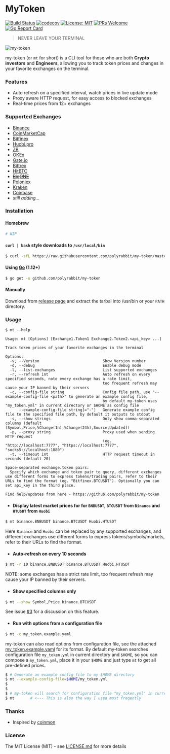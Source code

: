 # MyToken

[![Build Status](https://travis-ci.org/polyrabbit/my-token.svg?branch=master)](https://travis-ci.org/polyrabbit/my-token)
[![codecov](https://codecov.io/gh/polyrabbit/my-token/branch/master/graph/badge.svg)](https://codecov.io/gh/polyrabbit/my-token)
[![License: MIT](https://img.shields.io/badge/License-MIT-brightgreen.svg)](https://opensource.org/licenses/MIT)
[![PRs Welcome](https://img.shields.io/badge/PRs-welcome-brightgreen.svg)](https://github.com/polyrabbit/my-token/pulls)
[![Go Report Card](https://goreportcard.com/badge/github.com/polyrabbit/my-token)](https://goreportcard.com/report/github.com/polyrabbit/my-token)

> NEVER LEAVE YOUR TERMINAL

![my-token](https://user-images.githubusercontent.com/2657334/76717485-8560d280-676e-11ea-94af-54a5e10e9b25.png)

my-token (or `mt` for short) is a CLI tool for those who are both **Crypto investors** and **Engineers**, allowing you to track token prices and changes in your favorite exchanges on the terminal.

### Features

 * Auto refresh on a specified interval, watch prices in live update mode
 * Proxy aware HTTP request, for easy access to blocked exchanges
 * Real-time prices from 12+ exchanges

### Supported Exchanges

 * [Binance](https://www.binance.com/)
 * [CoinMarketCap](https://coinmarketcap.com/)
 * [Bitfinex](https://www.bitfinex.com/)
 * [Huobi.pro](https://www.huobi.pro/)
 * [ZB](https://www.zb.com/)
 * [OKEx](https://www.okex.com/)
 * [Gate.io](https://gate.io/)
 * [Bittrex](https://bittrex.com/)
 * [HitBTC](https://hitbtc.com/)
 * ~~[BigONE](https://big.one/)~~
 * [Poloniex](https://poloniex.com/)
 * [Kraken](https://www.kraken.com/)
 * [Coinbase](https://www.coinbase.com/)
 * _still adding..._
 
### Installation

#### Homebrew

```bash
# WIP
```

#### `curl | bash` style downloads to `/usr/local/bin`
```bash
$ curl -sfL https://raw.githubusercontent.com/polyrabbit/my-token/master/install.sh | bash -s -- -d -b /usr/local/bin
```

#### Using [Go](https://golang.org/) (1.12+)
```bash
$ go get -u github.com/polyrabbit/my-token
```

#### Manually
Download from [release page](https://github.com/polyrabbit/my-token/releases/latest) and extract the tarbal into /usr/bin or your `PATH` directory.

### Usage

```
$ mt --help

Usage: mt [Options] [Exchange1.Token1 Exchange2.Token2.<api_key> ...]

Track token prices of your favorite exchanges in the terminal

Options:
  -v, --Version                            Show Version number
  -d, --debug                              Enable debug mode
  -l, --list-exchanges                     List supported exchanges
  -r, --refresh int                        Auto refresh on every specified seconds, note every exchange has a rate limit,
                                           too frequent refresh may cause your IP banned by their servers
  -c, --config-file string                 Config file path, use "--example-config-file <path>" to generate an example config file,
                                           by default my-token uses "my_token.yml" in current directory or $HOME as config file
      --example-config-file string[="-"]   Generate example config file to the specified file path, by default it outputs to stdout
  -s, --show strings                       Only show comma-separated columns (default [Symbol,Price,%Change(1h),%Change(24h),Source,Updated])
  -p, --proxy string                       Proxy used when sending HTTP request
                                           (eg. "http://localhost:7777", "https://localhost:7777", "socks5://localhost:1080")
  -t, --timeout int                        HTTP request timeout in seconds (default 20)

Space-separated exchange.token pairs:
  Specify which exchange and token pair to query, different exchanges use different forms to express tokens/trading pairs, refer to their URLs to find the format (eg. "Bitfinex.BTCUSDT"). Optionally you can set api_key in the third place.

Find help/updates from here - https://github.com/polyrabbit/my-token
```

* #### Display latest market prices for for `BNBUSDT`, `BTCUSDT` from `Binance` and `HTUSDT` from `Huobi`

```bash
$ mt binance.BNBUSDT binance.BTCUSDT Huobi.HTUSDT
```

Here `Binance` and `Huobi` can be replaced by any supported exchanges, and different exchanges use different forms to express tokens/symbols/markets, refer to their URLs to find the format.

* #### Auto-refresh on every 10 seconds

```bash
$ mt -r 10 binance.BNBUSDT binance.BTCUSDT Huobi.HTUSDT
```

NOTE: some exchanges has a strict rate limit, too frequent refresh may cause your IP banned by their servers.

* #### Show specified columns only

```bash
$ mt --show Symbol,Price binance.BTCUSDT
```

See issue [#3](https://github.com/polyrabbit/my-token/issues/3) for a discussion on this feature.

* #### Run with options from a configuration file

```bash
$ mt -c my_token.example.yaml
```

my-token can also read options from configuration file, see the attached [my_token.example.yaml](my_token.example.yaml) for its format. By default my-token searches configuration file `my_token.yml` in current directory and `$HOME`, so you can compose a `my_token.yml`, place it in your `$HOME` and just type `mt` to get all pre-defined prices. 

```bash
$ # Generate an example config file to my $HOME directory
$ mt --example-config-file=$HOME/my_token.yml
$
$
$ # my-token will search for configuration file "my_token.yml" in current directory and "$HOME" by default
$ mt       # <--- This is also the way I used most freqently 
```

### Thanks

 * Inspired by [coinmon](https://github.com/bichenkk/coinmon)

### License

The MIT License (MIT) - see [LICENSE.md](https://github.com/polyrabbit/my-token/blob/master/LICENSE) for more details
